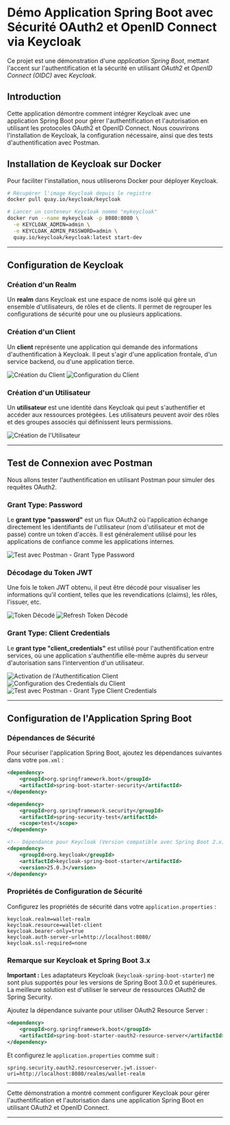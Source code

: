 # Démo Application Spring Boot avec Sécurité OAuth2 et OpenID Connect via Keycloak

Ce projet est une démonstration d'une *application Spring Boot*, mettant l'accent sur l'authentification et la sécurité en utilisant *OAuth2* et *OpenID Connect (OIDC)* avec *Keycloak*.

## Introduction

Cette application démontre comment intégrer Keycloak avec une application Spring Boot pour gérer l'authentification et l'autorisation en utilisant les protocoles OAuth2 et OpenID Connect. Nous couvrirons l'installation de Keycloak, la configuration nécessaire, ainsi que des tests d'authentification avec Postman.

## Installation de Keycloak sur Docker

Pour faciliter l'installation, nous utiliserons Docker pour déployer Keycloak.

```bash
# Récupérer l'image Keycloak depuis le registre
docker pull quay.io/keycloak/keycloak

# Lancer un conteneur Keycloak nommé "mykeycloak"
docker run --name mykeycloak -p 8080:8080 \
  -e KEYCLOAK_ADMIN=admin \
  -e KEYCLOAK_ADMIN_PASSWORD=admin \
  quay.io/keycloak/keycloak:latest start-dev
```

---

## Configuration de Keycloak

### Création d'un Realm

Un **realm** dans Keycloak est une espace de noms isolé qui gère un ensemble d'utilisateurs, de rôles et de clients. Il permet de regrouper les configurations de sécurité pour une ou plusieurs applications.

### Création d'un Client

Un **client** représente une application qui demande des informations d'authentification à Keycloak. Il peut s'agir d'une application frontale, d'un service backend, ou d'une application tierce.

![Création du Client](img/createClient.png)
![Configuration du Client](img/createClient2.png)

### Création d'un Utilisateur

Un **utilisateur** est une identité dans Keycloak qui peut s'authentifier et accéder aux ressources protégées. Les utilisateurs peuvent avoir des rôles et des groupes associés qui définissent leurs permissions.

![Création de l'Utilisateur](img/createUser.png)

---

## Test de Connexion avec Postman

Nous allons tester l'authentification en utilisant Postman pour simuler des requêtes OAuth2.

### Grant Type: Password

Le **grant type "password"** est un flux OAuth2 où l'application échange directement les identifiants de l'utilisateur (nom d'utilisateur et mot de passe) contre un token d'accès. Il est généralement utilisé pour les applications de confiance comme les applications internes.

![Test avec Postman - Grant Type Password](img/postmanTestGrantTypePasswordUser.png)

### Décodage du Token JWT

Une fois le token JWT obtenu, il peut être décodé pour visualiser les informations qu'il contient, telles que les revendications (claims), les rôles, l'issuer, etc.

![Token Décodé](img/tokenDecoded.png)
![Refresh Token Décodé](img/refreshTokenDecoded.png)

### Grant Type: Client Credentials

Le **grant type "client_credentials"** est utilisé pour l'authentification entre services, où une application s'authentifie elle-même auprès du serveur d'autorisation sans l'intervention d'un utilisateur.

![Activation de l'Authentification Client](img/activeClientAuthentification.png)
![Configuration des Credentials du Client](img/clientCredentialsAuthentification.png)
![Test avec Postman - Grant Type Client Credentials](img/postmanTestGrantTypeCredentials.png)

---

## Configuration de l'Application Spring Boot

### Dépendances de Sécurité

Pour sécuriser l'application Spring Boot, ajoutez les dépendances suivantes dans votre `pom.xml` :

```xml
<dependency>
    <groupId>org.springframework.boot</groupId>
    <artifactId>spring-boot-starter-security</artifactId>
</dependency>

<dependency>
    <groupId>org.springframework.security</groupId>
    <artifactId>spring-security-test</artifactId>
    <scope>test</scope>
</dependency>

<!-- Dépendance pour Keycloak (Version compatible avec Spring Boot 2.x) -->
<dependency>
    <groupId>org.keycloak</groupId>
    <artifactId>keycloak-spring-boot-starter</artifactId>
    <version>25.0.3</version>
</dependency>
```

### Propriétés de Configuration de Sécurité

Configurez les propriétés de sécurité dans votre `application.properties` :

```properties
keycloak.realm=wallet-realm
keycloak.resource=wallet-client
keycloak.bearer-only=true
keycloak.auth-server-url=http://localhost:8080/
keycloak.ssl-required=none
```

### Remarque sur Keycloak et Spring Boot 3.x

**Important :** Les adaptateurs Keycloak (`keycloak-spring-boot-starter`) ne sont plus supportés pour les versions de Spring Boot 3.0.0 et supérieures. La meilleure solution est d'utiliser le serveur de ressources OAuth2 de Spring Security.

Ajoutez la dépendance suivante pour utiliser OAuth2 Resource Server :

```xml
<dependency>
    <groupId>org.springframework.boot</groupId>
    <artifactId>spring-boot-starter-oauth2-resource-server</artifactId>
</dependency>
```

Et configurez le `application.properties` comme suit :

```properties
spring.security.oauth2.resourceserver.jwt.issuer-uri=http://localhost:8080/realms/wallet-realm
```

---

Cette démonstration a montré comment configurer Keycloak pour gérer l'authentification et l'autorisation dans une application Spring Boot en utilisant OAuth2 et OpenID Connect.

---